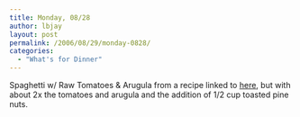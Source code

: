 ```yaml
---
title: Monday, 08/28
author: lbjay
layout: post
permalink: /2006/08/29/monday-0828/
categories:
  - "What's for Dinner"
---
```

<abbr class="unapi-id" title=""><!-- &nbsp; --></abbr> 

Spaghetti w/ Raw Tomatoes &#038; Arugula from a recipe linked to [here][1], but with about 2x the tomatoes and arugula and the addition of 1/2 cup toasted pine nuts.

 [1]: http://www.slashfood.com/2006/08/16/endless-summer-seattle-times-food-and-dining-section-in-60-seco/ "Slashfood"
